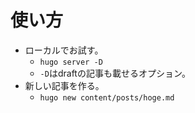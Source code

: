 # 使い方
- ローカルでお試す。
  - `hugo server -D`
  - `-D`はdraftの記事も載せるオプション。
- 新しい記事を作る。
  - `hugo new content/posts/hoge.md`
